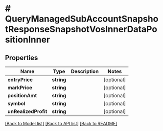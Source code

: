 # # QueryManagedSubAccountSnapshotResponseSnapshotVosInnerDataPositionInner

## Properties

Name | Type | Description | Notes
------------ | ------------- | ------------- | -------------
**entryPrice** | **string** |  | [optional]
**markPrice** | **string** |  | [optional]
**positionAmt** | **string** |  | [optional]
**symbol** | **string** |  | [optional]
**unRealizedProfit** | **string** |  | [optional]

[[Back to Model list]](../../README.md#models) [[Back to API list]](../../README.md#endpoints) [[Back to README]](../../README.md)

